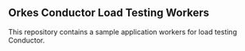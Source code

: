 ## Orkes Conductor Load Testing Workers
This repository contains a sample application workers for load testing Conductor.

